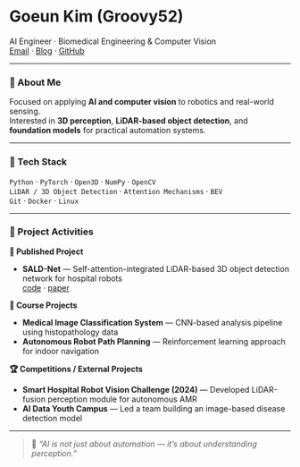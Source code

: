 <h1 align="left">Goeun Kim (Groovy52)</h1>
<p align="left">
  AI Engineer · Biomedical Engineering & Computer Vision  
  <br/>
  <a href="mailto:goeun678@gmail.com">Email</a> ·
  <a href="https://Groovy52.github.io" target="_blank">Blog</a> ·
  <a href="https://github.com/Groovy52" target="_blank">GitHub</a>
</p>

---

### 👋 About Me
Focused on applying **AI and computer vision** to robotics and real-world sensing.  
Interested in **3D perception**, **LiDAR-based object detection**, and **foundation models** for practical automation systems.

---

### 🧠 Tech Stack
`Python` · `PyTorch` · `Open3D` · `NumPy` · `OpenCV`  
`LiDAR / 3D Object Detection` · `Attention Mechanisms` · `BEV`  
`Git` · `Docker` · `Linux`

---

### 🚀 Project Activities

**📄 Published Project**  
- **SALD-Net** — Self-attention-integrated LiDAR-based 3D object detection network for hospital robots  
  [code](https://github.com/Groovy52/SALD-Net) · [paper](https://link.springer.com/article/10.1007/s11760-025-04727-y)

**🏫 Course Projects**  
- **Medical Image Classification System** — CNN-based analysis pipeline using histopathology data  
- **Autonomous Robot Path Planning** — Reinforcement learning approach for indoor navigation  

**🏆 Competitions / External Projects**  
- **Smart Hospital Robot Vision Challenge (2024)** — Developed LiDAR-fusion perception module for autonomous AMR  
- **AI Data Youth Campus** — Led a team building an image-based disease detection model

---

> 🌱 *“AI is not just about automation — it’s about understanding perception.”*
